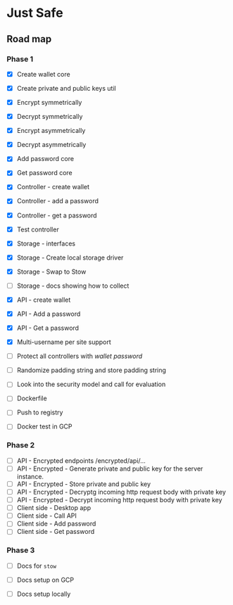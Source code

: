 # Just Safe

## Road map

### Phase 1
- [x] Create wallet core
- [x] Create private and  public keys util
- [x] Encrypt symmetrically
- [x] Decrypt symmetrically
- [x] Encrypt  asymmetrically
- [x] Decrypt  asymmetrically
- [x] Add password core
- [x] Get password core
- [x] Controller - create wallet
- [x] Controller - add a password
- [x] Controller - get a password
- [x] Test controller
- [x] Storage - interfaces
- [x] Storage - Create local storage driver
- [x] Storage - Swap to Stow
- [ ] Storage - docs showing how to collect
- [x] API - create wallet
- [x] API - Add a password
- [x] API - Get a password
- [x] Multi-username per site support
- [ ] Protect all controllers with *wallet password*
- [ ] Randomize padding string and store padding string
- [ ] Look into the security model and call for evaluation
- [ ] Dockerfile
- [ ] Push to registry
- [ ] Docker test in GCP



### Phase 2
- [ ] API - Encrypted endpoints /encrypted/api/...
- [ ] API - Encrypted - Generate private and public key for the server instance.
- [ ] API - Encrypted - Store private and public key
- [ ] API - Encrypted - Decryptg incoming http request body with private key
- [ ] API - Encrypted - Decrypt incoming http request body with private key
- [ ] Client side - Desktop app
- [ ] Client side - Call API
- [ ] Client side - Add password 
- [ ] Client side - Get password

### Phase 3
- [ ] Docs for `stow`
- [ ] Docs setup on GCP
- [ ] Docs setup locally

 
